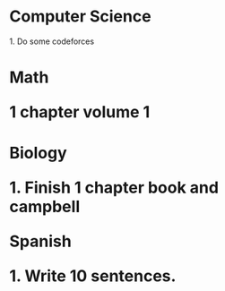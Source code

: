 <!DOCTYPE html>
<html>
<head>
<title>TO DO LIST</title>
</head>
<body>
<h1>Computer Science</h1>
<p>1. Do some codeforces  </p>
<h1> Math</hl>
<p>1 chapter volume 1 </p>
<h1> Biology </hl>
<p> 1. Finish 1 chapter book and campbell </p>
<hl> Spanish </hl>
<p> 1. Write 10 sentences. </p>
</body>
</html>
